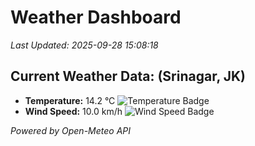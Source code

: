
# Weather Dashboard

_Last Updated: 2025-09-28 15:08:18_

## Current Weather Data: (Srinagar, JK)
- **Temperature:** 14.2 °C ![Temperature Badge](https://img.shields.io/badge/Temperature-Low%20Temp-blue)
- **Wind Speed:** 10.0 km/h ![Wind Speed Badge](https://img.shields.io/badge/Wind%20Speed-Light%20Wind-blue)

*Powered by Open-Meteo API*
